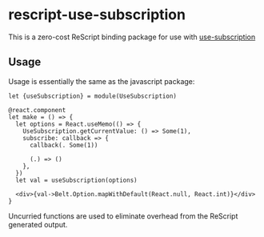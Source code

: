 # rescript-use-subscription

This is a zero-cost ReScript binding package for use with [use-subscription](https://github.com/facebook/react/tree/main/packages/use-subscription)

## Usage

Usage is essentially the same as the javascript package:

```reasonml
let {useSubscription} = module(UseSubscription)

@react.component
let make = () => {
  let options = React.useMemo(() => {
    UseSubscription.getCurrentValue: () => Some(1),
    subscribe: callback => {
      callback(. Some(1))

      (.) => ()
    },
  })
  let val = useSubscription(options)

  <div>{val->Belt.Option.mapWithDefault(React.null, React.int)}</div>
}
```

Uncurried functions are used to eliminate overhead from the ReScript generated output.
